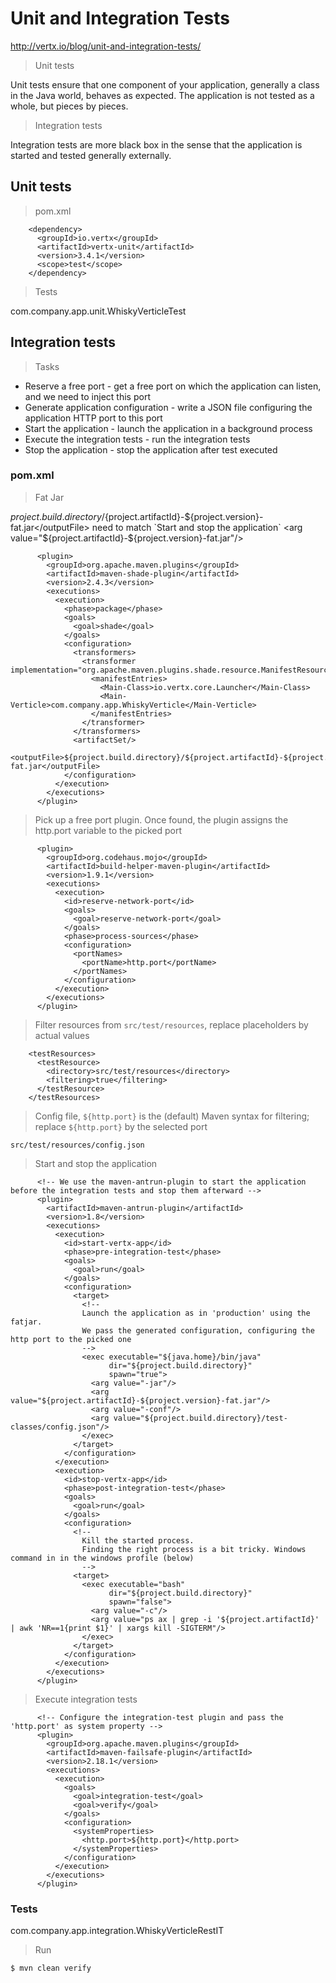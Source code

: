 # Unit and Integration Tests

http://vertx.io/blog/unit-and-integration-tests/

> Unit tests

Unit tests ensure that one component of your application, generally a class in the Java world, behaves as expected.
The application is not tested as a whole, but pieces by pieces.

> Integration tests

Integration tests are more black box in the sense that the application is started and tested generally externally.

## Unit tests

> pom.xml

```
    <dependency>
      <groupId>io.vertx</groupId>
      <artifactId>vertx-unit</artifactId>
      <version>3.4.1</version>
      <scope>test</scope>
    </dependency>
```

> Tests

com.company.app.unit.WhiskyVerticleTest

## Integration tests

> Tasks

- Reserve a free port - get a free port on which the application can listen, and we need to inject this port
- Generate application configuration - write a JSON file configuring the application HTTP port to this port
- Start the application - launch the application in a background process
- Execute the integration tests - run the integration tests
- Stop the application - stop the application after test executed

### pom.xml

> Fat Jar

<outputFile>${project.build.directory}/${project.artifactId}-${project.version}-fat.jar</outputFile>
need to match `Start and stop the application` <arg value="${project.artifactId}-${project.version}-fat.jar"/>

```
      <plugin>
        <groupId>org.apache.maven.plugins</groupId>
        <artifactId>maven-shade-plugin</artifactId>
        <version>2.4.3</version>
        <executions>
          <execution>
            <phase>package</phase>
            <goals>
              <goal>shade</goal>
            </goals>
            <configuration>
              <transformers>
                <transformer implementation="org.apache.maven.plugins.shade.resource.ManifestResourceTransformer">
                  <manifestEntries>
                    <Main-Class>io.vertx.core.Launcher</Main-Class>
                    <Main-Verticle>com.company.app.WhiskyVerticle</Main-Verticle>
                  </manifestEntries>
                </transformer>
              </transformers>
              <artifactSet/>
              <outputFile>${project.build.directory}/${project.artifactId}-${project.version}-fat.jar</outputFile>
            </configuration>
          </execution>
        </executions>
      </plugin>
```

> Pick up a free port plugin. Once found, the plugin assigns the http.port variable to the picked port

```
      <plugin>
        <groupId>org.codehaus.mojo</groupId>
        <artifactId>build-helper-maven-plugin</artifactId>
        <version>1.9.1</version>
        <executions>
          <execution>
            <id>reserve-network-port</id>
            <goals>
              <goal>reserve-network-port</goal>
            </goals>
            <phase>process-sources</phase>
            <configuration>
              <portNames>
                <portName>http.port</portName>
              </portNames>
            </configuration>
          </execution>
        </executions>
      </plugin>
```

> Filter resources from `src/test/resources`, replace placeholders by actual values

```
    <testResources>
      <testResource>
        <directory>src/test/resources</directory>
        <filtering>true</filtering>
      </testResource>
    </testResources>
```

> Config file, `${http.port}` is the (default) Maven syntax for filtering; replace `${http.port}` by the selected port

```
src/test/resources/config.json
```

> Start and stop the application

```
      <!-- We use the maven-antrun-plugin to start the application before the integration tests and stop them afterward -->
      <plugin>
        <artifactId>maven-antrun-plugin</artifactId>
        <version>1.8</version>
        <executions>
          <execution>
            <id>start-vertx-app</id>
            <phase>pre-integration-test</phase>
            <goals>
              <goal>run</goal>
            </goals>
            <configuration>
              <target>
                <!--
                Launch the application as in 'production' using the fatjar.
                We pass the generated configuration, configuring the http port to the picked one
                -->
                <exec executable="${java.home}/bin/java"
                      dir="${project.build.directory}"
                      spawn="true">
                  <arg value="-jar"/>
                  <arg value="${project.artifactId}-${project.version}-fat.jar"/>
                  <arg value="-conf"/>
                  <arg value="${project.build.directory}/test-classes/config.json"/>
                </exec>
              </target>
            </configuration>
          </execution>
          <execution>
            <id>stop-vertx-app</id>
            <phase>post-integration-test</phase>
            <goals>
              <goal>run</goal>
            </goals>
            <configuration>
              <!--
                Kill the started process.
                Finding the right process is a bit tricky. Windows command in in the windows profile (below)
                -->
              <target>
                <exec executable="bash"
                      dir="${project.build.directory}"
                      spawn="false">
                  <arg value="-c"/>
                  <arg value="ps ax | grep -i '${project.artifactId}' | awk 'NR==1{print $1}' | xargs kill -SIGTERM"/>
                </exec>
              </target>
            </configuration>
          </execution>
        </executions>
      </plugin>
```

> Execute integration tests

```
      <!-- Configure the integration-test plugin and pass the 'http.port' as system property -->
      <plugin>
        <groupId>org.apache.maven.plugins</groupId>
        <artifactId>maven-failsafe-plugin</artifactId>
        <version>2.18.1</version>
        <executions>
          <execution>
            <goals>
              <goal>integration-test</goal>
              <goal>verify</goal>
            </goals>
            <configuration>
              <systemProperties>
                <http.port>${http.port}</http.port>
              </systemProperties>
            </configuration>
          </execution>
        </executions>
      </plugin>
```

### Tests

com.company.app.integration.WhiskyVerticleRestIT

> Run

```
$ mvn clean verify
```

